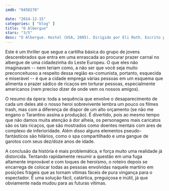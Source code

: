 ```yaml
---
imdb: "0450278"

date: "2014-12-15"
categories: [ "blog" ]
title: "O Albergue"
stars: "3/5"
desc: "O Albergue. Hostel (USA, 2005). Dirigido por Eli Roth. Escrito por Eli Roth. Com Jay Hernandez, Derek Richardson, Eythor Gudjonsson, Barbara Nedeljakova, Jan Vlasák, Jana Kaderabkova, Jennifer Lim, Keiko Seiko, Lubomír Bukový."
---
```

Este é um thriller que segue a cartilha básica do grupo de jovens descerebrados que entra em uma enrascada ao procurar prazer carnal no albergue de uma cidadezinha do Leste Europeu. O que eles não imaginavam -- nem teriam como, a não ser que você seja muito preconceituoso a respeito dessa região ex-comunista, portanto, esquecida e miserável -- é que a cidade emprega várias pessoas em um esquema que alimenta o prazer sádico de ricaços em torturar pessoas, especialmente americanos (nem preciso dizer de onde vem os nossos amigos).

O resumo da ópera: toda a sequência que envolve o desaparecimento de cada um deles até o nosso heroi sobrevivente lembra um pouco os filmes trash, mas com a diferença de dispor de um alto orçamento (se não me engano o Tarantino assina a produção). É divertido, pois ao mesmo tempo que não damos muita atenção à dor alheia, os personagens mais caricatos são os tais ricaços, que são mostrados como doentes mentais com ares de complexo de inferioridade. Além disso alguns elementos pseudo-fantásticos são hilários, como o spa compartilhado e uma gangue de garotos com seus dez/doze anos de idade.

A conclusão da história é mais problemática, e força muito uma realidade já distorcida. Tentando rapidamente resumir a questão em uma fuga altamente improvável e com toques de heroísmo, o roteiro depois se encarrega de colocar todas as pessoas envolvidas naquele martírio em posições frágeis que as tornam vítimas fáceis de pura vingança para o espectador. É uma solução fácil, catártica, preguiçosa e inútil, já que obviamente nada mudou para as futuras vítimas.
